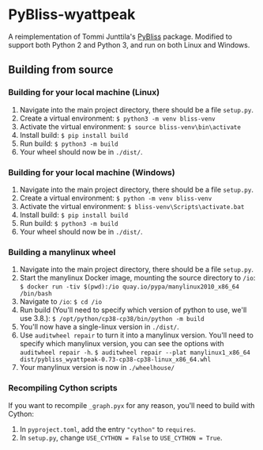 # PyBliss-wyattpeak

A reimplementation of Tommi Junttila's [PyBliss](http://www.tcs.hut.fi/Software/bliss/) package. Modified to support both Python 2 and Python 3, and run on both Linux and Windows.

## Building from source

### Building for your local machine (Linux)

1. Navigate into the main project directory, there should be a file `setup.py`.
2. Create a virtual environment:
   `$ python3 -m venv bliss-venv`
3. Activate the virtual environment:
   `$ source bliss-venv\bin\activate`
4. Install build:
   `$ pip install build`
5. Run build:
   `$ python3 -m build`
6. Your wheel should now be in `./dist/`.

### Building for your local machine (Windows)

1. Navigate into the main project directory, there should be a file `setup.py`.
2. Create a virtual environment:
   `$ python -m venv bliss-venv`
3. Activate the virtual environment:
   `$ bliss-venv\Scripts\activate.bat`
4. Install build:
   `$ pip install build`
5. Run build:
   `$ python3 -m build`
6. Your wheel should now be in `./dist/`.

### Building a manylinux wheel

1. Navigate into the main project directory, there should be a file `setup.py`.
2. Start the manylinux Docker image, mounting the source directory to `/io`:
   `$ docker run -tiv $(pwd):/io quay.io/pypa/manylinux2010_x86_64 /bin/bash`
3. Navigate to `/io`:
   `$ cd /io`
4. Run build (You'll need to specify which version of python to use, we'll use 3.8.):
   `$ /opt/python/cp38-cp38/bin/python -m build`
5. You'll now have a single-linux version in `./dist/`.
6. Use `auditwheel repair` to turn it into a manylinux version. You'll need to specify which manylinux version, you can see the options with `auditwheel repair -h`.
   `$ auditwheel repair --plat manylinux1_x86_64 dist/pybliss_wyattpeak-0.73-cp38-cp38-linux_x86_64.whl`
7. Your manylinux version is now in `./wheelhouse/`

### Recompiling Cython scripts

If you want to recompile `_graph.pyx` for any reason, you'll need to build with Cython:

1. In `pyproject.toml`, add the entry `"cython"` to `requires`.
2. In `setup.py`, change `USE_CYTHON = False` to `USE_CYTHON = True`.
